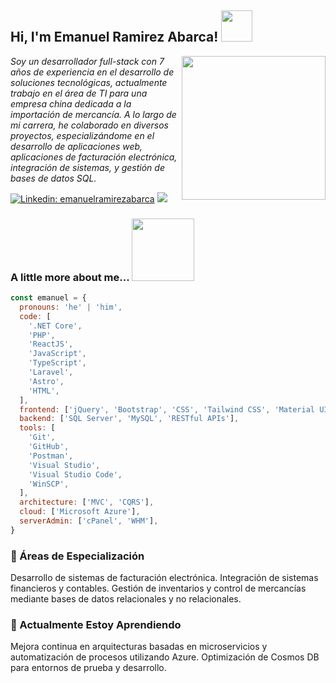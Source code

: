 <h2> Hi, I'm Emanuel Ramirez Abarca! <img src="https://media.giphy.com/media/2DsBnF1sYl444gpEmw/giphy.gif?cid=ecf05e47qw1rj0sv3ta8ugqz6ti7aeajni28bwspgfyottc7&ep=v1_stickers_search&rid=giphy.gif&ct=s" width="50"></h2>
<img align='right' src="https://i.pinimg.com/originals/e4/26/70/e426702edf874b181aced1e2fa5c6cde.gif" width="230">

<p><em>
Soy un desarrollador full-stack con 7 años de experiencia en el desarrollo de soluciones tecnológicas, actualmente trabajo en el área de TI para una empresa china dedicada a la importación de mercancía. A lo largo de mi carrera, he colaborado en diversos proyectos, especializándome en el desarrollo de aplicaciones web, aplicaciones de facturación electrónica, integración de sistemas, y gestión de bases de datos SQL.
</em></p>

[![Linkedin: emanuelramirezabarca](https://img.shields.io/badge/-emanuelramirezabarca-blue?style=flat-square&logo=Linkedin&logoColor=white&link=https://www.linkedin.com/in/emanuelramirezabarca/)](https://www.linkedin.com/in/emanuelramirezabarca//)
[![](https://img.shields.io/badge/Gmail-emanuelrr55%40gmail.com-red)](mailto:emanuelrr55@gmail.com)

### A little more about me... <img src="https://media.giphy.com/media/cVrccUf0NC1TQlLiZf/giphy.gif?cid=790b761158ayf7ects9cy6cik40gkft5zdud8c95u7ja6qdz&ep=v1_stickers_search&rid=giphy.gif&ct=s" width="100" height="auto" >

```javascript
const emanuel = {
  pronouns: 'he' | 'him',
  code: [
    '.NET Core',
    'PHP',
    'ReactJS',
    'JavaScript',
    'TypeScript',
    'Laravel',
    'Astro',
    'HTML',
  ],
  frontend: ['jQuery', 'Bootstrap', 'CSS', 'Tailwind CSS', 'Material UI'],
  backend: ['SQL Server', 'MySQL', 'RESTful APIs'],
  tools: [
    'Git',
    'GitHub',
    'Postman',
    'Visual Studio',
    'Visual Studio Code',
    'WinSCP',
  ],
  architecture: ['MVC', 'CQRS'],
  cloud: ['Microsoft Azure'],
  serverAdmin: ['cPanel', 'WHM'],
}
```

<h3>🎯 Áreas de Especialización</h3>
Desarrollo de sistemas de facturación electrónica.
Integración de sistemas financieros y contables.
Gestión de inventarios y control de mercancías mediante bases de datos relacionales y no relacionales.
<br/>
<h3>🌱 Actualmente Estoy Aprendiendo</h3>
Mejora continua en arquitecturas basadas en microservicios y automatización de procesos utilizando Azure.
Optimización de Cosmos DB para entornos de prueba y desarrollo.

<!--
**emanuel-ra/emanuel-ra** is a ✨ _special_ ✨ repository because its `README.md` (this file) appears on your GitHub profile.

Here are some ideas to get you started:

- 🔭 I’m currently working on ...
- 🌱 I’m currently learning ...
- 👯 I’m looking to collaborate on ...
- 🤔 I’m looking for help with ...
- 💬 Ask me about ...
- 📫 How to reach me: ...
- 😄 Pronouns: ...
- ⚡ Fun fact: ...
-->
